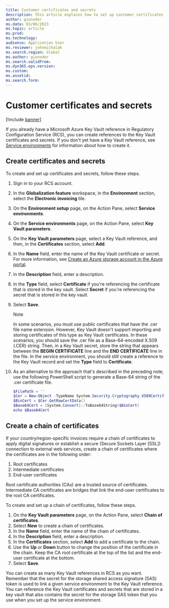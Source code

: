 ```yaml
---
title: Customer certificates and secrets
description: This article explains how to set up customer certificates and secrets in Electronic invoicing.
author: gionoder
ms.date: 03/06/2023
ms.topic: article
ms.prod: 
ms.technology: 
audience: Application User
ms.reviewer: johnmichalak
ms.search.region: Global
ms.author: gionoder
ms.search.validFrom: 
ms.dyn365.ops.version: 
ms.custom: 
ms.assetid: 
ms.search.form: 
---
```


# Customer certificates and secrets

[!include [banner](../../includes/banner.md)]

If you already have a Microsoft Azure Key Vault reference in Regulatory Configuration Service (RCS), you can create references to the Key Vault certificates and secrets. If you don't yet have a Key Vault reference, see [Service environments](e-invoicing-service-environments.md) for information about how to create it.

## Create certificates and secrets

To create and set up certificates and secrets, follow these steps.

1. Sign in to your RCS account.
2. In the **Globalization feature** workspace, in the **Environment** section, select the **Electronic invoicing** tile.
3. On the **Environment setup** page, on the Action Pane, select **Service environments**.
4. On the **Service environments** page, on the Action Pane, select **Key Vault parameters**.
5. On the **Key Vault parameters** page, select a Key Vault reference, and then, in the **Certificates** section, select **Add**.
6. In the **Name** field, enter the name of the Key Vault certificate or secret. For more information, see [Create an Azure storage account in the Azure portal](e-invoicing-create-azure-storage-account-azure-portal.md).
7. In the **Description** field, enter a description.
8. In the **Type** field, select **Certificate** if you're referencing the certificate that is stored in the key vault. Select **Secret** if you're referencing the secret that is stored in the key vault.
9. Select **Save**.

    > [!NOTE]
    > In some scenarios, you must use public certificates that have the .cer file name extension. However, Key Vault doesn't support importing and storing certificates of this type as Key Vault certificates. In these scenarios, you should save the .cer file as a Base-64-encoded X.509 (.CER) string. Then, in a Key Vault secret, store the string that appears between the **BEGIN CERTIFICATE** line and the **END CERTIFICATE** line in the file. In the service environment, you should still create a reference to the Key Vault record and set the **Type** field to **Certificate**.

10. As an alternative to the approach that's described in the preceding note, use the following PowerShell script to generate a Base-64 string of the .cer certificate file.

    ```powershell
    $FilePath = ''
    $Cer = New-Object -TypeName System.Security.Cryptography.X509Certificates.X509Certificate2($FilePath)
    $BinCert = $Cer.GetRawCertData()
    $Base64Cert = [System.Convert]::ToBase64String($BinCert)
    echo $Base64Cert
    ```

## Create a chain of certificates

If your country/region-specific invoices require a chain of certificates to apply digital signatures or establish a secure (Secure Sockets Layer \[SSL\]) connection to external web services, create a chain of certificates where the certificates are in the following order:

1. Root certificates
2. Intermediate certificates
3. End-user certificates

Root certificate authorities (CAs) are a trusted source of certificates. Intermediate CA certificates are bridges that link the end-user certificates to the root CA certificates.

To create and set up a chain of certificates, follow these steps.

1. On the **Key Vault parameters** page, on the Action Pane, select **Chain of certificates**.
2. Select **New** to create a chain of certificates.
3. In the **Name** field, enter the name of the chain of certificates.
4. In the **Description** field, enter a description.
5. In the **Certificates** section, select **Add** to add a certificate to the chain.
6. Use the **Up** or **Down** button to change the position of the certificate in the chain. Keep the CA root certificate at the top of the list and the end-user certificate at the bottom.
7. Select **Save**.

You can create as many Key Vault references in RCS as you want. Remember that the secret for the storage shared access signature (SAS) token is used to link a given service environment to the Key Vault reference. You can reference the Key Vault certificates and secrets that are stored in a key vault that also contains the secret for the storage SAS token that you use when you set up the service environment.
